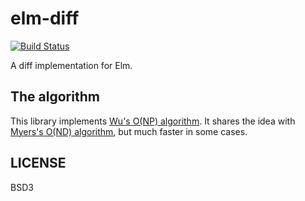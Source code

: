 # elm-diff

[![Build Status](https://travis-ci.org/jinjor/elm-diff.svg)](https://travis-ci.org/jinjor/elm-diff)

A diff implementation for Elm.

## The algorithm

This library implements [Wu's O(NP) algorithm](http://myerslab.mpi-cbg.de/wp-content/uploads/2014/06/np_diff.pdf). It shares the idea with [Myers's O(ND) algorithm](http://www.xmailserver.org/diff2.pdf), but much faster in some cases.

## LICENSE

BSD3
